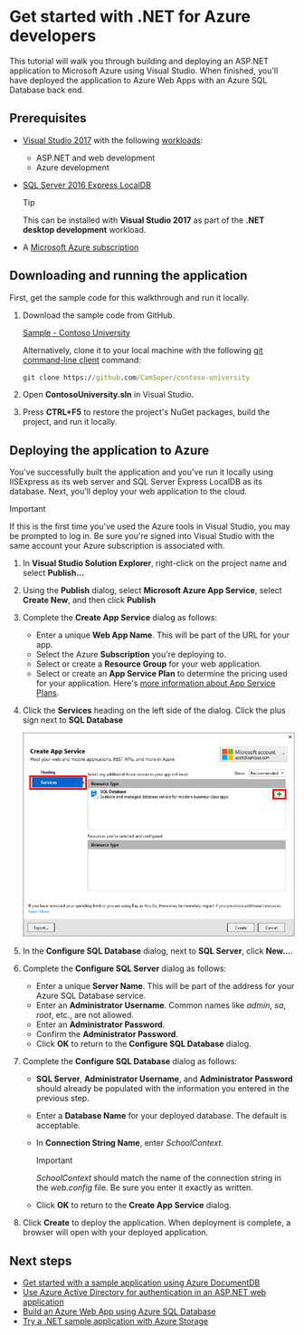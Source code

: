 

# Get started with .NET for Azure developers

This tutorial will walk you through building and deploying an ASP.NET application to Microsoft Azure using Visual Studio.  When finished, you'll have deployed the application to Azure Web Apps with an Azure SQL Database back end.

## Prerequisites

* [Visual Studio 2017](https://www.visualstudio.com/downloads/) with the following [workloads](/visualstudio/install/modify-visual-studio):
    * ASP.NET and web development
    * Azure development
* [SQL Server 2016 Express LocalDB](https://msdn.microsoft.com/en-us/library/hh510202.aspx)

    >[!TIP]
    >This can be installed with **Visual Studio 2017** as part of the **.NET desktop development** workload. 
* A [Microsoft Azure subscription](https://azure.microsoft.com/free/)


## Downloading and running the application

First, get the sample code for this walkthrough and run it locally.

1. Download the sample code from GitHub.
    
    [Sample - Contoso University](https://github.com/CamSoper/contoso-university)
    
    Alternatively, clone it to your local machine with the following [git command-line client](https://git-scm.com/) command:

    ```cmd
    git clone https://github.com/CamSoper/contoso-university
    ```

2. Open **ContosoUniversity.sln** in Visual Studio.

3. Press **CTRL+F5** to restore the project's NuGet packages, build the project, and run it locally.

## Deploying the application to Azure

You've successfully built the application and you've run it locally using IISExpress as its web server and SQL Server Express LocalDB as its database.  Next, you'll deploy your web application to the cloud.

> [!IMPORTANT]
> If this is the first time you've used the Azure tools in Visual Studio, you may be prompted to log in.  Be sure you're signed into Visual Studio with the same account your Azure subscription is associated with.

1. In **Visual Studio Solution Explorer**, right-click on the project name and select **Publish...**

2. Using the **Publish** dialog, select **Microsoft Azure App Service**, select **Create New**, and then click **Publish**

3. Complete the **Create App Service** dialog as follows:

    * Enter a unique **Web App Name**.  This will be part of the URL for your app.
    * Select the Azure **Subscription** you're deploying to.
    * Select or create a **Resource Group** for your web application.
    * Select or create an **App Service Plan** to determine the pricing used for your application.  Here's [more information about App Service Plans](/azure/app-service/azure-web-sites-web-hosting-plans-in-depth-overview).

4. Click the **Services** heading on the left side of the dialog.  Click the plus sign next to **SQL Database**

    ![Adding the SQL Database](media/getting-started-framework/add-sql.png)

5. In the **Configure SQL Database** dialog, next to **SQL Server**, click **New...**.

6. Complete the **Configure SQL Server** dialog as follows:

    * Enter a unique **Server Name**.  This will be part of the address for your Azure SQL Database service.
    * Enter an **Administrator Username**.  Common names like *admin*, *sa*, *root*, etc., are not allowed.
    * Enter an **Administrator Password**.
    * Confirm the **Administrator Password**.
    * Click **OK** to return to the **Configure SQL Database** dialog.

7. Complete the **Configure SQL Database** dialog as follows:

    * **SQL Server**, **Administrator Username**, and **Administrator Password** should already be populated with the information you entered in the previous step.
    * Enter a **Database Name** for your deployed database.  The default is acceptable.
    * In **Connection String Name**, enter *SchoolContext*.

        > [!IMPORTANT]
        > *SchoolContext* should match the name of the connection string in the *web.config* file. Be sure you enter it exactly as written.
    * Click **OK** to return to the **Create App Service** dialog.    

4. Click **Create** to deploy the application.  When deployment is complete, a browser will open with your deployed application.

## Next steps

* [Get started with a sample application using Azure DocumentDB](get-started-docdb.md)
* [Use Azure Active Directory for authentication in an ASP.NET web application](/azure/active-directory/develop/active-directory-devquickstarts-webapp-dotnet)
* [Build an Azure Web App using Azure SQL Database](/azure/app-service-web/web-sites-dotnet-get-started)
* [Try a .NET sample application with Azure Storage](/azure/storage/storage-samples-dotnet)


